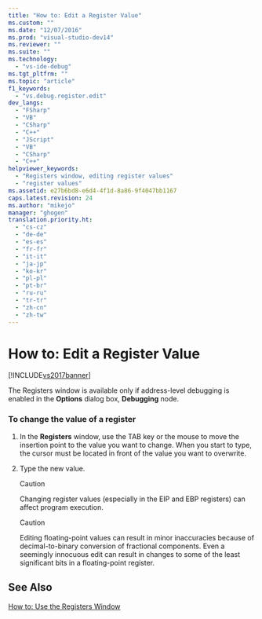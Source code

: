 ```yaml
---
title: "How to: Edit a Register Value"
ms.custom: ""
ms.date: "12/07/2016"
ms.prod: "visual-studio-dev14"
ms.reviewer: ""
ms.suite: ""
ms.technology: 
  - "vs-ide-debug"
ms.tgt_pltfrm: ""
ms.topic: "article"
f1_keywords: 
  - "vs.debug.register.edit"
dev_langs: 
  - "FSharp"
  - "VB"
  - "CSharp"
  - "C++"
  - "JScript"
  - "VB"
  - "CSharp"
  - "C++"
helpviewer_keywords: 
  - "Registers window, editing register values"
  - "register values"
ms.assetid: e27b6bd8-e6d4-4f1d-8a86-9f4047bb1167
caps.latest.revision: 24
ms.author: "mikejo"
manager: "ghogen"
translation.priority.ht: 
  - "cs-cz"
  - "de-de"
  - "es-es"
  - "fr-fr"
  - "it-it"
  - "ja-jp"
  - "ko-kr"
  - "pl-pl"
  - "pt-br"
  - "ru-ru"
  - "tr-tr"
  - "zh-cn"
  - "zh-tw"
---
```

# How to: Edit a Register Value
[!INCLUDE[vs2017banner](../code-quality/includes/vs2017banner.md)]

The Registers window is available only if address-level debugging is enabled in the **Options** dialog box, **Debugging** node.  
  
### To change the value of a register  
  
1.  In the **Registers** window, use the TAB key or the mouse to move the insertion point to the value you want to change. When you start to type, the cursor must be located in front of the value you want to overwrite.  
  
2.  Type the new value.  
  
    > [!CAUTION]
    >  Changing register values (especially in the EIP and EBP registers) can affect program execution.  
  
    > [!CAUTION]
    >  Editing floating-point values can result in minor inaccuracies because of decimal-to-binary conversion of fractional components. Even a seemingly innocuous edit can result in changes to some of the least significant bits in a floating-point register.  
  
## See Also  
 [How to: Use the Registers Window](../debugger/how-to--use-the-registers-window.md)